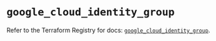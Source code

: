 # `google_cloud_identity_group`

Refer to the Terraform Registry for docs: [`google_cloud_identity_group`](https://registry.terraform.io/providers/hashicorp/google/6.34.0/docs/resources/cloud_identity_group).
